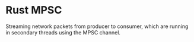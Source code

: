 # Rust MPSC

Streaming network packets from producer to consumer, which are running in secondary threads using the MPSC channel.